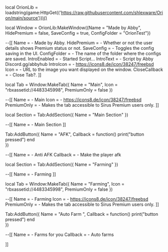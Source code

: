 local OrionLib = loadstring(game:HttpGet(('https://raw.githubusercontent.com/shlexware/Orion/main/source')))()

local Window = OrionLib:MakeWindow({Name = "Made by Abby", HidePremium = false, SaveConfig = true, ConfigFolder = "OrionTest"})

--[[
Name = <string> - Made by Abby.
HidePremium = <bool> - Whether or not the user details shows Premium status or not.
SaveConfig = <bool> - Toggles the config saving in the UI.
ConfigFolder = <string> - The name of the folder where the configs are saved.
IntroEnabled = <bool> - Started Script...
IntroText = <string> - Script by Abby Discord.gg/abbyhub
IntroIcon = <string> - https://icons8.de/icon/38247/freebsd
Icon = <string> - URL to the image you want displayed on the window.
CloseCallback = <function> - Close Tab?.
]]

local Tab = Window:MakeTab({
	Name = "Main",
	Icon = "rbxassetid://4483345998",
	PremiumOnly = false
})

--[[
Name = <string> - Main
Icon = <string> - https://icons8.de/icon/38247/freebsd
PremiumOnly = <bool> - Makes the tab accessible to Sirus Premium users only.
]]

local Section = Tab:AddSection({
	Name = "Main Section"
})

--[[
Name = <string> - Main Section
]]

Tab:AddButton({
	Name = "AFK",
	Callback = function()
      		print("button pressed")
  	end    
})

--[[
Name = <string> - Anti AFK
Callback = <function> - Make the player afk



local Section = Tab:AddSection({
	Name = "Farming"
})

--[[
Name = <string> - Farming
]]

local Tab = Window:MakeTab({
	Name = "Farming",
	Icon = "rbxassetid://4483345998",
	PremiumOnly = false
})

--[[
Name = <string> - Farming
Icon = <string> - https://icons8.de/icon/38247/freebsd
PremiumOnly = <bool> - Makes the tab accessible to Sirus Premium users only.
]]

Tab:AddButton({
	Name = "Auto Farm ",
	Callback = function()
      		print("button pressed")
  	end    
})

--[[
Name = <string> - Farms for you
Callback = <function> - Auto farms 

]]
